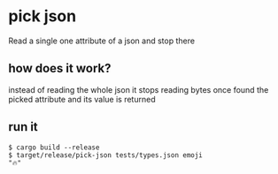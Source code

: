 # pick json
Read a single one attribute of a json and stop there

## how does it work?
instead of reading the whole json it stops reading bytes once found the picked attribute and its value is returned

## run it
```shell
$ cargo build --release
$ target/release/pick-json tests/types.json emoji
"🔥"
```